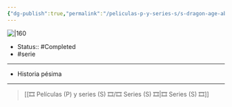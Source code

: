 ```yaml
---
{"dg-publish":true,"permalink":"/peliculas-p-y-series-s/s-dragon-age-absolution/"}
---
```



![|160](https://m.media-amazon.com/images/M/MV5BZGQ4ZjAxZTUtZGVjZS00MzA2LWI5NGYtZWQ0NGY5NWNmMWQ3XkEyXkFqcGdeQXVyMzg1OTc1ODk@._V1_SX300.jpg)

- Status:: #Completed 
- #serie 

---

- Historia pésima

---

> [[🎞️ Películas (P) y series (S) 🎞️/🎞️ Series (S) 🎞️\|🎞️ Series (S) 🎞️]]